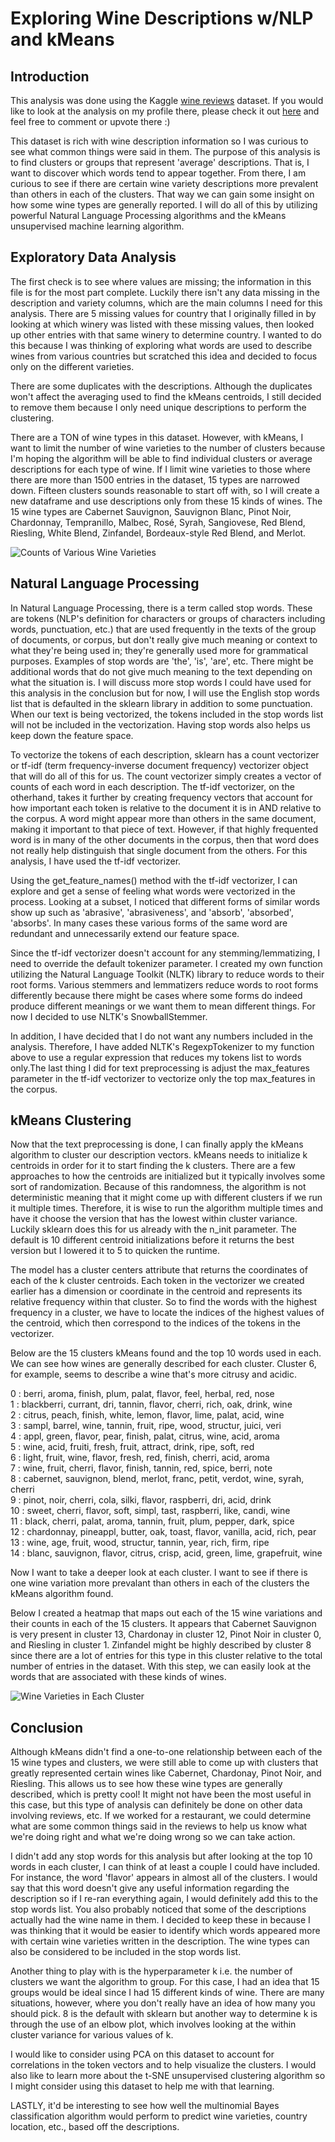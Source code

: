 # Exploring Wine Descriptions w/NLP and kMeans

## Introduction

This analysis was done using the Kaggle [wine reviews](https://www.kaggle.com/zynicide/wine-reviews) dataset. If you would like to look at the analysis on my profile there, please check it out [here](https://www.kaggle.com/kitakoj18/exploring-wine-descriptions-with-nlp-and-kmeans) and feel free to comment or upvote there :)

This dataset is rich with wine description information so I was curious to see what common things were said in them. The purpose of this analysis is to find clusters or groups that represent 'average' descriptions. That is, I want to discover which words tend to appear together. From there, I am curious to see if there are certain wine variety descriptions more prevalent than others in each of the clusters. That way we can gain some insight on how some wine types are generally reported. I will do all of this by utilizing powerful Natural Language Processing algorithms and the kMeans unsupervised machine learning algorithm.

## Exploratory Data Analysis

The first check is to see where values are missing; the information in this file is for the most part complete. Luckily there isn't any data missing in the description and variety columns, which are the main columns I need for this analysis. There are 5 missing values for country that I originally filled in by looking at which winery was listed with these missing values, then looked up other entries with that same winery to determine country. I wanted to do this because I was thinking of exploring what words are used to describe wines from various countries but scratched this idea and decided to focus only on the different varieties.

There are some duplicates with the descriptions. Although the duplicates won't affect the averaging used to find the kMeans centroids, I still decided to remove them because I only need unique descriptions to perform the clustering.

There are a TON of wine types in this dataset. However, with kMeans, I want to limit the number of wine varieties to the number of clusters because I'm hoping the algorithm will be able to find individual clusters or average descriptions for each type of wine. If I limit wine varieties to those where there are more than 1500 entries in the dataset, 15 types are narrowed down. Fifteen clusters sounds reasonable to start off with, so I will create a new dataframe and use descriptions only from these 15 kinds of wines. The 15 wine types are Cabernet Sauvignon, Sauvignon Blanc, Pinot Noir, Chardonnay, Tempranillo, Malbec, Rosé, Syrah, Sangiovese, Red Blend, Riesling, White Blend, Zinfandel, Bordeaux-style Red Blend, and Merlot.

<img alt="Counts of Various Wine Varieties" src="images/wine_variety_counts.png">

## Natural Language Processing

In Natural Language Processing, there is a term called stop words. These are tokens (NLP's definition for characters or groups of characters including words, punctuation, etc.) that are used frequently in the texts of the group of documents, or corpus, but don't really give much meaning or context to what they're being used in; they're generally used more for grammatical purposes. Examples of stop words are 'the', 'is', 'are', etc. There might be additional words that do not give much meaning to the text depending on what the situation is. I will discuss more stop words I could have used for this analysis in the conclusion but for now, I will use the English stop words list that is defaulted in the sklearn library in addition to some punctuation. When our text is being vectorized, the tokens included in the stop words list will not be included in the vectorization. Having stop words also helps us keep down the feature space.

To vectorize the tokens of each description, sklearn has a count vectorizer or tf-idf (term frequency-inverse document frequency) vectorizer object that will do all of this for us. The count vectorizer simply creates a vector of counts of each word in each description. The tf-idf vectorizer, on the otherhand, takes it further by creating frequency vectors that account for how important each token is relative to the document it is in AND relative to the corpus. A word might appear more than others in the same document, making it important to that piece of text. However, if that highly frequented word is in many of the other documents in the corpus, then that word does not really help distinguish that single document from the others. For this analysis, I have used the tf-idf vectorizer.

Using the get_feature_names() method with the tf-idf vectorizer, I can explore and get a sense of feeling what words were vectorized in the process. Looking at a subset, I noticed that different forms of similar words show up such as 'abrasive', 'abrasiveness', and 'absorb', 'absorbed', 'absorbs'. In many cases these various forms of the same word are redundant and unnecessarily extend our feature space.

Since the tf-idf vectorizer doesn't account for any stemming/lemmatizing, I need to override the default tokenizer parameter. I created my own function utilizing the Natural Language Toolkit (NLTK) library to reduce words to their root forms. Various stemmers and lemmatizers reduce words to root forms differently because there might be cases where some forms do indeed produce different meanings or we want them to mean different things. For now I decided to use NLTK's SnowballStemmer.

In addition, I have decided that I do not want any numbers included in the analysis. Therefore, I have added NLTK's RegexpTokenizer to my function above to use a regular expression that reduces my tokens list to words only.The last thing I did for text preprocessing is adjust the max_features parameter in the tf-idf vectorizer to vectorize only the top max_features in the corpus.  

## kMeans Clustering

Now that the text preprocessing is done, I can finally apply the kMeans algorithm to cluster our description vectors. kMeans needs to initialize k centroids in order for it to start finding the k clusters. There are a few approaches to how the centroids are initialized but it typically involves some sort of randomization. Because of this randomness, the algorithm is not deterministic meaning that it might come up with different clusters if we run it multiple times. Therefore, it is wise to run the algorithm multiple times and have it choose the version that has the lowest within cluster variance. Luckily sklearn does this for us already with the n_init parameter. The default is 10 different centroid initializations before it returns the best version but I lowered it to 5 to quicken the runtime.

The model has a cluster centers attribute that returns the coordinates of each of the k cluster centroids. Each token in the vectorizer we created earlier has a dimension or coordinate in the centroid and represents its relative frequency within that cluster. So to find the words with the highest frequency in a cluster, we have to locate the indices of the highest values of the centroid, which then correspond to the indices of the tokens in the vectorizer.

Below are the 15 clusters kMeans found and the top 10 words used in each. We can see how wines are generally described for each cluster. Cluster 6, for example, seems to describe a wine that's more citrusy and acidic.

0 : berri, aroma, finish, plum, palat, flavor, feel, herbal, red, nose <br>
1 : blackberri, currant, dri, tannin, flavor, cherri, rich, oak, drink, wine <br>
2 : citrus, peach, finish, white, lemon, flavor, lime, palat, acid, wine <br>
3 : sampl, barrel, wine, tannin, fruit, ripe, wood, structur, juici, veri <br>
4 : appl, green, flavor, pear, finish, palat, citrus, wine, acid, aroma <br>
5 : wine, acid, fruiti, fresh, fruit, attract, drink, ripe, soft, red <br>
6 : light, fruit, wine, flavor, fresh, red, finish, cherri, acid, aroma <br>
7 : wine, fruit, cherri, flavor, finish, tannin, red, spice, berri, note <br>
8 : cabernet, sauvignon, blend, merlot, franc, petit, verdot, wine, syrah, cherri <br>
9 : pinot, noir, cherri, cola, silki, flavor, raspberri, dri, acid, drink <br>
10 : sweet, cherri, flavor, soft, simpl, tast, raspberri, like, candi, wine <br>
11 : black, cherri, palat, aroma, tannin, fruit, plum, pepper, dark, spice <br>
12 : chardonnay, pineappl, butter, oak, toast, flavor, vanilla, acid, rich, pear <br>
13 : wine, age, fruit, wood, structur, tannin, year, rich, firm, ripe <br>
14 : blanc, sauvignon, flavor, citrus, crisp, acid, green, lime, grapefruit, wine <br>

Now I want to take a deeper look at each cluster. I want to see if there is one wine variation more prevalant than others in each of the clusters the kMeans algorithm found.

Below I created a heatmap that maps out each of the 15 wine variations and their counts in each of the 15 clusters. It appears that Cabernet Sauvignon is very present in cluster 13, Chardonay in cluster 12, Pinot Noir in cluster 0, and Riesling in cluster 1. Zinfandel might be highly described by cluster 8 since there are a lot of entries for this type in this cluster relative to the total number of entries in the dataset. With this step, we can easily look at the words that are associated with these kinds of wines.

<img alt="Wine Varieties in Each Cluster" src="images/clusters_v_wines.png">

## Conclusion

Although kMeans didn't find a one-to-one relationship between each of the 15 wine types and clusters, we were still able to come up with clusters that greatly represented certain wines like Cabernet, Chardonay, Pinot Noir, and Riesling. This allows us to see how these wine types are generally described, which is pretty cool! It might not have been the most useful in this case, but this type of analysis can definitely be done on other data involving reviews, etc. If we worked for a restaurant, we could determine what are some common things said in the reviews to help us know what we're doing right and what we're doing wrong so we can take action.

I didn't add any stop words for this analysis but after looking at the top 10 words in each cluster, I can think of at least a couple I could have included. For instance, the word 'flavor' appears in almost all of the clusters. I would say that this word doesn't give any useful information regarding the description so if I re-ran everything again, I would definitely add this to the stop words list. You also probably noticed that some of the descriptions actually had the wine name in them. I decided to keep these in because I was thinking that it would be easier to identify which words appeared more with certain wine varieties written in the description. The wine types can also be considered to be included in the stop words list.

Another thing to play with is the hyperparameter k i.e. the number of clusters we want the algorithm to group. For this case, I had an idea that 15 groups would be ideal since I had 15 different kinds of wine. There are many situations, however, where you don't really have an idea of how many you should pick. 8 is the default with sklearn but another way to determine k is through the use of an elbow plot, which involves looking at the within cluster variance for various values of k.

I would like to consider using PCA on this dataset to account for correlations in the token vectors and to help visualize the clusters. I would also like to learn more about the t-SNE unsupervised clustering algorithm so I might consider using this dataset to help me with that learning.

LASTLY, it'd be interesting to see how well the multinomial Bayes classification algorithm would perform to predict wine varieties, country location, etc., based off the descriptions.
